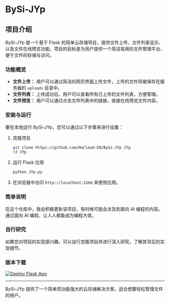 # BySi-JYp

## 项目介绍

BySi-JYp 是一个基于 Flask 的简单云存储项目，提供文件上传、文件列表显示、以及文件在线预览功能。项目的目标是为用户提供一个简洁易用的文件管理平台，便于文件的存储与访问。

### 功能概览

- **文件上传：** 用户可以通过简洁的网页界面上传文件，上传的文件将被保存在服务器的 `uploads` 目录中。
- **文件列表：** 上传成功后，用户可以查看所有已上传的文件列表，方便管理。
- **文件预览：** 用户可以通过点击文件列表中的链接，直接在线预览文件内容。

### 安装与运行

要在本地运行 BySi-JYp，您可以通过以下步骤来进行设置：

1. 克隆项目
    ```sh
    git clone https://github.com/HuCloud-CN/BySi-JYp JYp
    cd JYp
    ```

2. 运行 Flask 应用
    ```sh
    python JYp.py
    ```

3. 在浏览器中访问 `http://localhost:2266` 来使用应用。

### 简单说明

在这个仓库中，我会积极更新该项目，有时候可能会涉及到面向 AI 编程的内容。通过面向 AI 编程，让人人都能成为编程大佬。

### 自行研究

如果您对项目的实现感兴趣，可以自行克隆项目并进行深入研究，了解其背后的实现细节。

### 版本下载
[![Deploy Flask App](https://github.com/HuCloud-CN/BySi-JYp/actions/workflows/main.yml/badge.svg)](https://github.com/HuCloud-CN/BySi-JYp/actions/workflows/main.yml)

---

BySi-JYp 提供了一个简单而功能强大的云存储解决方案，适合想要轻松管理文件的用户。